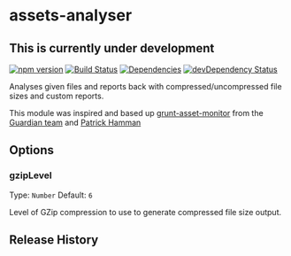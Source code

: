 assets-analyser
===============

## This is currently under development

[![npm version](https://badge.fury.io/js/assets-analyser.svg)](http://badge.fury.io/js/assets-analyser)
[![Build Status](https://travis-ci.org/hollandben/assets-analyser.png?branch=master)](https://travis-ci.org/hollandben/assets-analyser)
[![Dependencies](https://david-dm.org/hollandben/assets-analyser/status.svg?style=flat)](https://david-dm.org/hollandben/assets-analyser#info=dependencies)
[![devDependency Status](https://david-dm.org/hollandben/assets-analyser/dev-status.svg?style=flat)](https://david-dm.org/hollandben/assets-analyser#info=devDependencies)

Analyses given files and reports back with compressed/uncompressed file sizes and custom reports.

This module was inspired and based up [grunt-asset-monitor](https://github.com/guardian/grunt-asset-monitor) from the [Guardian team](https://github.com/guardian) and [Patrick Hamman](https://github.com/phamann)

## Options

### gzipLevel

Type: `Number`
Default: `6`

Level of GZip compression to use to generate compressed file size output.

## Release History

